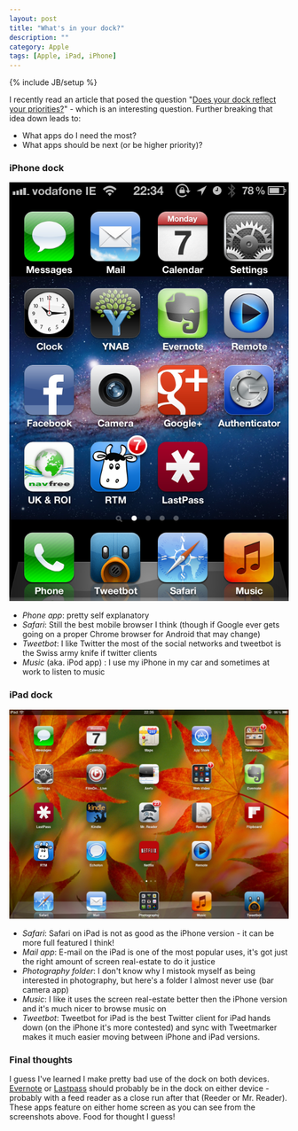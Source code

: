 ```yaml
---
layout: post
title: "What's in your dock?"
description: ""
category: Apple
tags: [Apple, iPad, iPhone]
---
```

{% include JB/setup %}

I recently read an article that posed the question "[Does your dock reflect your priorities?][]" - which is an interesting question. Further breaking that idea down leads to:

- What apps do I need the most?
- What apps should be next (or be higher priority)?

### iPhone dock

<img src="/files/2012/05/iphone.png" alt="iPhone homescreen" />

- *Phone app*: pretty self explanatory
- *Safari*: Still the best mobile browser I think (though if Google ever gets going on a proper Chrome browser for Android that may change)
- *Tweetbot*: I like Twitter the most of the social networks and tweetbot is the Swiss army knife if twitter clients
- *Music* (aka. iPod app) : I use my iPhone in my car and sometimes at work to listen to music

### iPad dock

<img src="/files/2012/05/ipad.png" alt="iPhone homescreen" />

- *Safari*: Safari on iPad is not as good as the iPhone version - it can be more full featured I think!
- *Mail app*: E-mail on the iPad is one of the most popular uses, it's got just the right amount of screen real-estate to do it justice
- *Photography folder*: I don't know why I mistook myself as being interested in photography, but here's a folder I almost never use (bar camera app)
- *Music*: I like it uses the screen real-estate better then the iPhone version and it's much nicer to browse music on
- *Tweetbot*: Tweetbot for iPad is the best Twitter client for iPad hands down (on the iPhone it's more contested) and sync with Tweetmarker makes it much easier moving between iPhone and iPad versions.

### Final thoughts

I guess I've learned I make pretty bad use of the dock on both devices. [Evernote][] or [Lastpass][] should probably be in the dock on either device - probably with a feed reader as a close run after that (Reeder or Mr. Reader). These apps feature on either home screen as you can see from the screenshots above. Food for thought I guess! 


[Does your dock reflect your priorities?]: http://nerdgap.com/does-your-dock-reflect-your-priorities/
[Evernote]: http://www.evernote.com
[Lastpass]: http://www.lastpass.com
